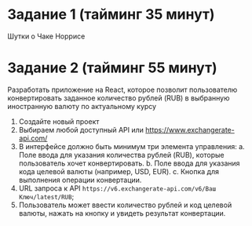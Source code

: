 # Задание 1 (тайминг 35 минут)
Шутки о Чаке Норрисе

# Задание 2 (тайминг 55 минут)
Разработать приложение на React, которое позволит пользователю конвертировать заданное количество
рублей (RUB) в выбранную иностранную валюту по актуальному курсу
1. Создайте новый проект
2. Выбираем любой доступный API или https://www.exchangerate-api.com/
3. В интерфейсе должно быть минимум три элемента управления:
a. Поле ввода для указания количества рублей (RUB), которые пользователь хочет
конвертировать.
b. Поле ввода для указания кода целевой валюты (например, USD, EUR).
c. Кнопка для выполнения операции конвертации.
4. URL запроса к API `https://v6.exchangerate-api.com/v6/Ваш Ключ/latest/RUB`;
5. Пользователь может ввести количество рублей и код целевой валюты, нажать на кнопку и увидеть
результат конвертации.